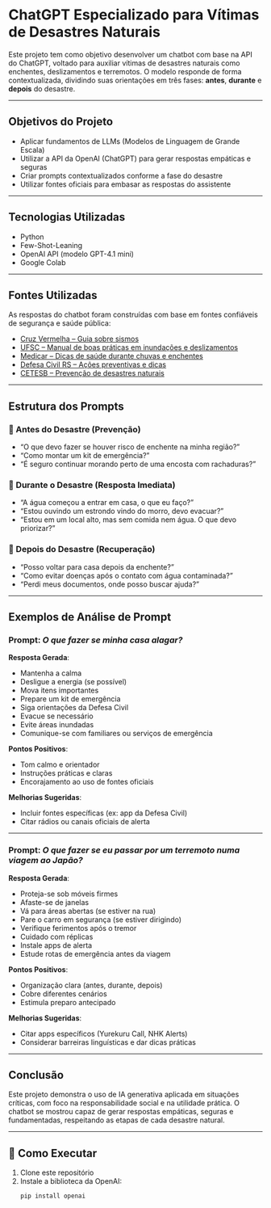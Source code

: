 #  ChatGPT Especializado para Vítimas de Desastres Naturais

Este projeto tem como objetivo desenvolver um chatbot com base na API do ChatGPT, voltado para auxiliar vítimas de desastres naturais como enchentes, deslizamentos e terremotos. O modelo responde de forma contextualizada, dividindo suas orientações em três fases: **antes**, **durante** e **depois** do desastre.

---

##  Objetivos do Projeto

- Aplicar fundamentos de LLMs (Modelos de Linguagem de Grande Escala)
- Utilizar a API da OpenAI (ChatGPT) para gerar respostas empáticas e seguras
- Criar prompts contextualizados conforme a fase do desastre
- Utilizar fontes oficiais para embasar as respostas do assistente

---

##  Tecnologias Utilizadas

- Python
- Few-Shot-Leaning
- OpenAI API (modelo GPT-4.1 mini)
- Google Colab

---

##  Fontes Utilizadas

As respostas do chatbot foram construídas com base em fontes confiáveis de segurança e saúde pública:

- [Cruz Vermelha – Guia sobre sismos](https://www.cruzvermelha.pt/images/pdf/folhetosismos2016.pdf)
- [UFSC – Manual de boas práticas em inundações e deslizamentos](https://www.ceped.ufsc.br/wp-content/uploads/2014/10/boas_praticas_0.pdf)
- [Medicar – Dicas de saúde durante chuvas e enchentes](https://medicar.com.br/como-agir-em-situacoes-de-chuvas-enchentes-e-tempestades/)
- [Defesa Civil RS – Ações preventivas e dicas](https://defesacivil.rs.gov.br/acoes-preventivas-e-dicas)
- [CETESB – Prevenção de desastres naturais](https://cetesb.sp.gov.br/proclima/wp-content/uploads/sites/36/2014/05/prevencaodedesastresnaturaisconceitosbasicos.pdf)

---

##  Estrutura dos Prompts

### 🔹 Antes do Desastre (Prevenção)
- “O que devo fazer se houver risco de enchente na minha região?”
- “Como montar um kit de emergência?”
- “É seguro continuar morando perto de uma encosta com rachaduras?”

### 🔹 Durante o Desastre (Resposta Imediata)
- “A água começou a entrar em casa, o que eu faço?”
- “Estou ouvindo um estrondo vindo do morro, devo evacuar?”
- “Estou em um local alto, mas sem comida nem água. O que devo priorizar?”

### 🔹 Depois do Desastre (Recuperação)
- “Posso voltar para casa depois da enchente?”
- “Como evitar doenças após o contato com água contaminada?”
- “Perdi meus documentos, onde posso buscar ajuda?”

---

##  Exemplos de Análise de Prompt

###  Prompt: *O que fazer se minha casa alagar?*

**Resposta Gerada**:
- Mantenha a calma  
- Desligue a energia (se possível)  
- Mova itens importantes  
- Prepare um kit de emergência  
- Siga orientações da Defesa Civil  
- Evacue se necessário  
- Evite áreas inundadas  
- Comunique-se com familiares ou serviços de emergência

**Pontos Positivos**:
- Tom calmo e orientador
- Instruções práticas e claras
- Encorajamento ao uso de fontes oficiais

**Melhorias Sugeridas**:
- Incluir fontes específicas (ex: app da Defesa Civil)
- Citar rádios ou canais oficiais de alerta

---

###  Prompt: *O que fazer se eu passar por um terremoto numa viagem ao Japão?*

**Resposta Gerada**:
- Proteja-se sob móveis firmes  
- Afaste-se de janelas  
- Vá para áreas abertas (se estiver na rua)  
- Pare o carro em segurança (se estiver dirigindo)  
- Verifique ferimentos após o tremor  
- Cuidado com réplicas  
- Instale apps de alerta  
- Estude rotas de emergência antes da viagem

**Pontos Positivos**:
- Organização clara (antes, durante, depois)  
- Cobre diferentes cenários  
- Estimula preparo antecipado

**Melhorias Sugeridas**:
- Citar apps específicos (Yurekuru Call, NHK Alerts)  
- Considerar barreiras linguísticas e dar dicas práticas

---

##  Conclusão

Este projeto demonstra o uso de IA generativa aplicada em situações críticas, com foco na responsabilidade social e na utilidade prática. O chatbot se mostrou capaz de gerar respostas empáticas, seguras e fundamentadas, respeitando as etapas de cada desastre natural.

---

## 📌 Como Executar

1. Clone este repositório  
2. Instale a biblioteca da OpenAI:
   ```bash
   pip install openai
